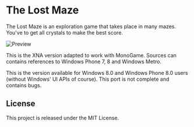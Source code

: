 # The Lost Maze 

The Lost Maze is an exploration game that takes place in many mazes. You've to get all crystals to make the best score.

![Preview](https://github.com/demonixis/TheLostMaze-XNA/blob/master/images/preview.png)

This is the XNA version adapted to work with MonoGame. Sources can contains references to Windows Phone 7, 8 and Windows Metro.

This is the version available for Windows 8.0 and Windows Phone 8.0 users (without Windows' UI APIs of course). This port is not complete and contains bugs.

## License
This project is released under the MIT License.